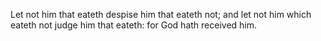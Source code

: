 Let not him that eateth despise him that eateth not; and let not him which eateth not judge him that eateth: for God hath received him.
